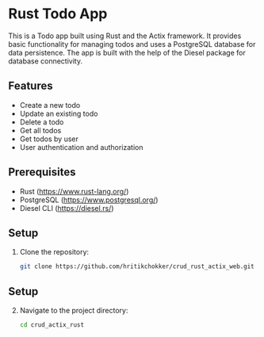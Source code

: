 # Rust Todo App

This is a Todo app built using Rust and the Actix framework. It provides basic functionality for managing todos and uses a PostgreSQL database for data persistence. The app is built with the help of the Diesel package for database connectivity.

## Features

- Create a new todo
- Update an existing todo
- Delete a todo
- Get all todos
- Get todos by user
- User authentication and authorization

## Prerequisites

- Rust (https://www.rust-lang.org/)
- PostgreSQL (https://www.postgresql.org/)
- Diesel CLI (https://diesel.rs/)

## Setup

1. Clone the repository:

   ```bash
   git clone https://github.com/hritikchokker/crud_rust_actix_web.git
   ```

## Setup

2. Navigate to the project directory:

   ```bash
   cd crud_actix_rust
   ```
